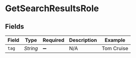 # GetSearchResultsRole


## Fields

| Field              | Type               | Required           | Description        | Example            |
| ------------------ | ------------------ | ------------------ | ------------------ | ------------------ |
| `tag`              | *String*           | :heavy_minus_sign: | N/A                | Tom Cruise         |